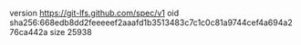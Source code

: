 version https://git-lfs.github.com/spec/v1
oid sha256:668edb8dd2feeeeef2aaafd1b3513483c7c1c0c81a9744cef4a694a276ca442a
size 25938
